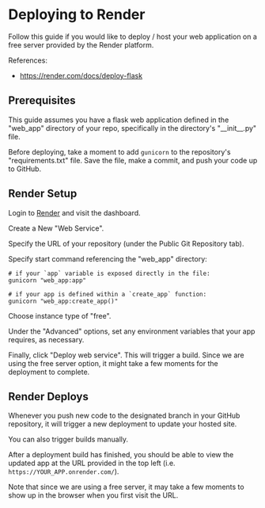 
# Deploying to Render

Follow this guide if you would like to deploy / host your web application on a free server provided by the Render platform.

References:
  + https://render.com/docs/deploy-flask

## Prerequisites

This guide assumes you have a flask web application defined in the "web_app" directory of your repo, specifically in the directory's "\_\_init\_\_.py" file.

Before deploying, take a moment to add `gunicorn` to the repository's "requirements.txt" file. Save the file, make a commit, and push your code up to GitHub.

## Render Setup

Login to [Render](https://dashboard.render.com) and visit the dashboard.

Create a New "Web Service". 

Specify the URL of your repository (under the Public Git Repository tab).

Specify start command referencing the "web_app" directory:

```
# if your `app` variable is exposed directly in the file:
gunicorn "web_app:app"

# if your app is defined within a `create_app` function:
gunicorn "web_app:create_app()"
```

Choose instance type of "free".

Under the "Advanced" options, set any environment variables that your app requires, as necessary.

Finally, click "Deploy web service". This will trigger a build. Since we are using the free server option, it might take a few moments for the deployment to complete. 

## Render Deploys

Whenever you push new code to the designated branch in your GitHub repository, it will trigger a new deployment to update your hosted site.

You can also trigger builds manually.

After a deployment build has finished, you should be able to view the updated app at the URL provided in the top left (i.e. `https://YOUR_APP.onrender.com/`).

Note that since we are using a free server, it may take a few moments to show up in the browser when you first visit the URL.
